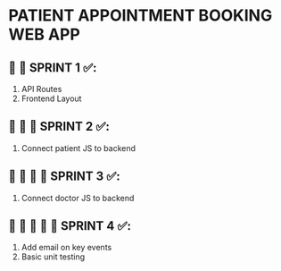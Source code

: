# PATIENT APPOINTMENT BOOKING WEB APP

## 🏃‍ 💨 SPRINT 1 ✅:

1. API Routes
2. Frontend Layout

## 🏃‍ 💨 💨 SPRINT 2 ✅:

1. Connect patient JS to backend

## 🏃‍ 💨 💨 💨 SPRINT 3 ✅:

1. Connect doctor JS to backend

## 🏃‍ 💨 💨 💨 💨 SPRINT 4 ✅:

1. Add email on key events
2. Basic unit testing

